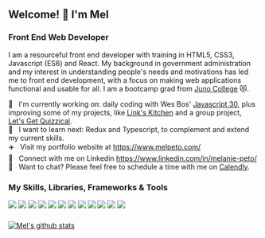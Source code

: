 ## Welcome! 👋 I'm Mel

### Front End Web Developer

I am a resourceful front end developer with training in HTML5, CSS3, Javascript (ES6) and React. My background in government administration and my interest in understanding people's needs and motivations has led me to front end development, with a focus on making web applications functional and usable for all. I am a bootcamp grad from [Juno College](junocollege.com) :heart_eyes_cat:.

:hatching_chick:&nbsp;&nbsp; I'm currently working on: daily coding with Wes Bos' [Javascript 30](https://javascript30.com/), plus improving some of my projects, like [Link's Kitchen](https://links-kitchen.melpeto.com) and a group project, [Let's Get Quizzical](https://lets-get-quizzical-trivia.netlify.app/). <br />
:seedling:&nbsp;&nbsp; I want to learn next: Redux and Typescript, to complement and extend my current skills. <br />
:airplane:&nbsp;&nbsp; Visit my portfolio website at https://www.melpeto.com/ <br />
:information_desk_person:&nbsp;&nbsp; Connect with me on Linkedin https://www.linkedin.com/in/melanie-peto/ <br />
:speech_balloon:&nbsp;&nbsp; Want to chat? Please feel free to schedule a time with me on [Calendly](https://calendly.com/mel-peto).

### My Skills, Libraries, Frameworks & Tools

<section align="left">

<img src="https://img.shields.io/badge/HTML5-E34F26?style=for-the-badge&logo=html5&logoColor=white" />
<img src="https://img.shields.io/badge/CSS3-1572B6?style=for-the-badge&logo=css3&logoColor=white" />
<img src="https://img.shields.io/badge/JavaScript-323330?style=for-the-badge&logo=javascript&logoColor=F7DF1E" />
<img src="https://img.shields.io/badge/SASS-hotpink.svg?style=for-the-badge&logo=SASS&logoColor=white" />
<img src="https://img.shields.io/badge/React-20232A?style=for-the-badge&logo=react&logoColor=61DAFB" />
<img src="https://img.shields.io/badge/React_Router-CA4245?style=for-the-badge&logo=react-router&logoColor=white" />
<img src="https://img.shields.io/badge/jquery-%230769AD.svg?style=for-the-badge&logo=jquery&logoColor=white" />
<img src="https://img.shields.io/badge/firebase-%23039BE5.svg?style=for-the-badge&logo=firebase" />
<img src="https://img.shields.io/badge/netlify-%23000000.svg?style=for-the-badge&logo=netlify&logoColor=#00C7B7" />
<img src="https://img.shields.io/badge/NPM-%23000000.svg?style=for-the-badge&logo=npm&logoColor=white" />
<img src="https://img.shields.io/badge/git-%23F05033.svg?style=for-the-badge&logo=git&logoColor=white" />
<img src="https://img.shields.io/badge/Visual%20Studio%20Code-0078d7.svg?style=for-the-badge&logo=visual-studio-code&logoColor=white" />
  
</section>

###

[![Mel's github stats](https://github-readme-stats.vercel.app/api?username=melpeto)](https://github.com/melpeto/github-readme-stats)
